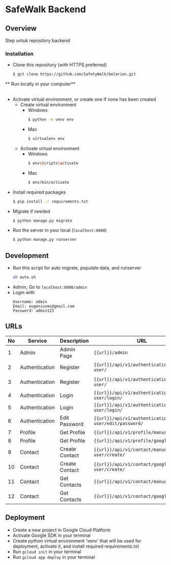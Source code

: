 # SafeWalk Backend

## Overview

Step untuk repository backend <br>

### Installation

- Clone this repository (with HTTPS preferred)

  ```bash
  $ git clone https://github.com/SafetyWalk/belerion.git
  ```

** Run locally in your computer**  
<br>

- Activate virtual environment, or create one if none has been created <br>
  - Create virtual environment
    - Windows
      ```bash
      $ python -m venv env
      ```
    - Mac
      ```bash
      $ virtualenv env
      ```
  - Activate virtual environment
    - Windows
      ```bash
      $ env\Scripts\activate
      ```
    - Mac
      ```bash
      $ env/bin/activate
      ```
- Install required packages
  ```bash
  $ pip install -r requirements.txt
  ```
- Migrate if needed
  ```bash
  $ python manage.py migrate
  ```
- Run the server in your local (`localhost:8000`)
  ```bash
  $ python manage.py runserver
  ```

## Development

- Run this script for auto migrate, populate data, and runserver 
  ```bash
  sh auto.sh
  ```
- Admin, Go to `localhost:8000/admin`
- Login with
  ```
  Username: admin
  Email: eugeniusms@gmail.com
  Password: admin123
  ```

## URLs

No | Service | Description | URL | Type
--- | --- | --- | --- | ---
1 | Admin | Admin Page | `{{url}}/admin` | Special
2 | Authentication | Register | `{{url}}/api/v1/authentication/manual-user/` | GET, POST
3 | Authentication | Register | `{{url}}/api/v1/authentication/google-user/` | GET, POST
4 | Authentication | Login | `{{url}}/api/v1/authentication/manual-user/login/` | POST
5 | Authentication | Login | `{{url}}/api/v1/authentication/google-user/login/` | POST
6 | Authentication | Edit Password | `{{url}}/api/v1/authentication/manual-user/edit/password/` | PUT
7 | Profile | Get Profile | `{{url}}/api/v1/profile/manual-user/` | GET
8 | Profile | Get Profile | `{{url}}/api/v1/profile/google-user/` | GET
9 | Contact | Create Contact | `{{url}}/api/v1/contact/manual-user/create/` | POST
10 | Contact | Create Contact | `{{url}}/api/v1/contact/google-user/create/` | POST
11 | Contact | Get Contacts | `{{url}}/api/v1/contact/manual-user/` | POST
12 | Contact | Get Contacts | `{{url}}/api/v1/contact/google-user/` | POST



## Deployment

- Create a new project in Google Cloud Platform
- Activate Google SDK in your terminal
- Create python virtual environment 'venv' that will be used for deployment, activate it, and install required requirements.txt
- Run `gcloud init` in your terminal
- Run `gcloud app deploy` in your terminal